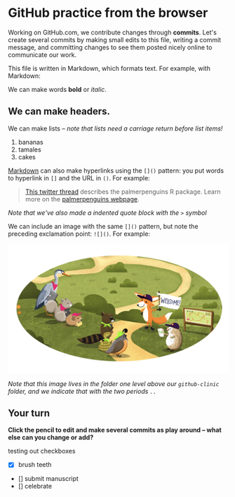 # GitHub practice from the browser

Working on GitHub.com, we contribute changes through **commits**. Let's create several commits by making small edits to this file, writing a commit message, and committing changes to see them posted nicely online to communicate our work. 

This file is written in Markdown, which formats text. For example, with Markdown:

We can make words **bold** or *italic*.

## We can make headers.

We can make lists – *note that lists need a carriage return before list items!*

1. bananas
2. tamales
3. cakes

[Markdown](https://quarto.org/docs/authoring/markdown-basics.html) can also make hyperlinks using the `[]()` pattern: you put words to hyperlink in `[]` and the URL in `()`. For example:

> [This twitter thread](https://twitter.com/allison_horst/status/1287772985630191617) describes the palmerpenguins R package. 
Learn more on the [palmerpenguins webpage](https://allisonhorst.github.io/palmerpenguins).

*Note that we've also made a indented quote block with the `>` symbol*

We can include an image with the same `[]()` pattern, but note the preceding exclamation point: `![]()`. For example: 

![](../horst-champions-trailhead.png)

*Note that this image lives in the folder one level above our `github-clinic` folder, and we indicate that with the two periods `..`* 

## Your turn

**Click the pencil to edit and make several commits as play around – what else can you change or add?**

testing out checkboxes
- [x] brush teeth
- [] submit manuscript
- [] celebrate

